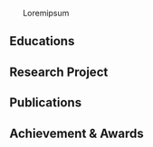 &nbsp;
&nbsp;
&nbsp;
Loremipsum

## Educations

## Research Project

## Publications

## Achievement & Awards
